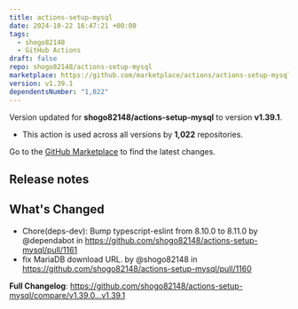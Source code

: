```yaml
---
title: actions-setup-mysql
date: 2024-10-22 16:47:21 +00:00
tags:
  - shogo82148
  - GitHub Actions
draft: false
repo: shogo82148/actions-setup-mysql
marketplace: https://github.com/marketplace/actions/actions-setup-mysql
version: v1.39.1
dependentsNumber: "1,022"
---
```



Version updated for **shogo82148/actions-setup-mysql** to version **v1.39.1**.
- This action is used across all versions by **1,022** repositories.

Go to the [GitHub Marketplace](https://github.com/marketplace/actions/actions-setup-mysql) to find the latest changes.

## Release notes

## What's Changed
* Chore(deps-dev): Bump typescript-eslint from 8.10.0 to 8.11.0 by @dependabot in https://github.com/shogo82148/actions-setup-mysql/pull/1161
* fix MariaDB download URL. by @shogo82148 in https://github.com/shogo82148/actions-setup-mysql/pull/1160


**Full Changelog**: https://github.com/shogo82148/actions-setup-mysql/compare/v1.39.0...v1.39.1
